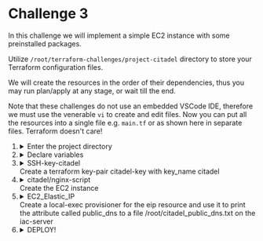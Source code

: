 # Challenge 3

In this challenge we will implement a simple EC2 instance with some preinstalled packages.

Utilize `/root/terraform-challenges/project-citadel` directory to store your Terraform configuration files.

We will create the resources in the order of their dependencies, thus you may run plan/apply at any stage, or wait till the end.

Note that these challenges do not use an embedded VSCode IDE, therefore we must use the venerable `vi` to create and edit files. Now you can put all the resources into a single file e.g. `main.tf` or as shown here in separate files. Terraform doesn't care!

1.  <details>
    <summary>Enter the project directory</summary>

    ```bash
    cd /root/terraform-challenges/project-citadel
    ```

    You should now refer to the documentation for this provider. Go to the [Terraform Registry](https://registry.terraform.io/). The AWS provider is on the front page.

    </details>
1.  <details>
    <summary>Declare variables</summary>

    Both in `provider.tf` which is already present, and in the `citadel` task, variables will be referenced. Let's create them now.

    Using `vi`, create [variables.tf](./resources/variables.tf)

    We can now initialize the provider

    ```bash
    terraform init
    ```

1.  <details>
    <summary>SSH-key-citadel</br>Create a terraform key-pair citadel-key with key_name citadel</summary>

    Refer to the provider documentation for [aws_key_pair](https://registry.terraform.io/providers/hashicorp/aws/latest/docs/resources/key_pair) and the core documentation for the [file](https://www.terraform.io/language/functions/file) function.

    Using `vi`, create [ssh-key-citadel.tf](./resources/ssh-key-citadel.tf)

1.  <details>
    <summary>citadel/nginx-script</br>Create the EC2 instance</summary>

    This step covers both the `citadel` and `Nginx-script` tasks, since the installation of nginx is performed by the user data script of the EC2 instance.

    Refer to the provider documentation for [aws_instance](https://registry.terraform.io/providers/hashicorp/aws/latest/docs/resources/instance) and the core documentation for the [file](https://www.terraform.io/language/functions/file) function.

    Using `vi`, create [citadel.tf](./resources/citadel.tf)

    </details>
1.  <details>
    <summary>EC2_Elastic_IP</br>Create a local-exec provisioner for the eip resource and use it to print the attribute called public_dns to a file /root/citadel_public_dns.txt on the iac-server</summary>

    Refer to the provider documentation for [aws_eip](https://registry.terraform.io/providers/hashicorp/aws/latest/docs/resources/eip) and the core documentation for [local-exec provisioner](https://www.terraform.io/language/resources/provisioners/local-exec)

    Using `vi`, create [ec2_elastic_ip.tf](./resources/ec2_elastic_ip.tf)


    </details>
1.  <details>
    <summary>DEPLOY!</summary>

    ```bash
    terraform plan
    terraform apply
    ```
    </details>

